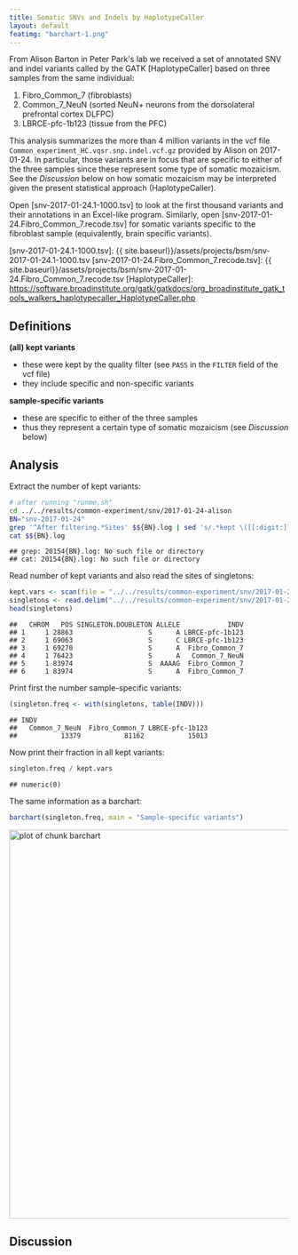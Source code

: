 ```yaml
---
title: Somatic SNVs and Indels by HaplotypeCaller
layout: default
featimg: "barchart-1.png"
---
```


From Alison Barton in Peter Park's lab we received a set of annotated SNV and indel variants called by the GATK [HaplotypeCaller] based on three samples from the same individual:

1. Fibro_Common_7 (fibroblasts)
1. Common_7_NeuN (sorted NeuN+ neurons from the dorsolateral prefrontal cortex DLFPC)
1. LBRCE-pfc-1b123 (tissue from the PFC)

This analysis summarizes the more than 4 million variants in the vcf file `Common_experiment_HC.vqsr.snp.indel.vcf.gz` provided by Alison on 2017-01-24.  In particular, those variants are in focus that are specific to either of the three samples since these represent some type of somatic mozaicism.  See the *Discussion* below on how somatic mozaicism may be interpreted given the present statistical approach (HaplotypeCaller).

Open [snv-2017-01-24.1-1000.tsv] to look at the first thousand variants and their annotations in an Excel-like program.  Similarly, open [snv-2017-01-24.Fibro_Common_7.recode.tsv] for somatic variants specific to the fibroblast sample (equivalently, brain specific variants).


[snv-2017-01-24.1-1000.tsv]: {{ site.baseurl}}/assets/projects/bsm/snv-2017-01-24.1-1000.tsv
[snv-2017-01-24.Fibro_Common_7.recode.tsv]: {{ site.baseurl}}/assets/projects/bsm/snv-2017-01-24.Fibro_Common_7.recode.tsv
[HaplotypeCaller]: https://software.broadinstitute.org/gatk/gatkdocs/org_broadinstitute_gatk_tools_walkers_haplotypecaller_HaplotypeCaller.php


## Definitions

**(all) kept variants**
* these were kept by the quality filter (see `PASS` in the `FILTER` field of the vcf file)
* they include specific and non-specific variants

**sample-specific variants**
* these are specific to either of the three samples
* thus they represent a certain type of somatic mozaicism (see *Discussion* below)

## Analysis

Extract the number of kept variants:


```bash
# after running "runme.sh"
cd ../../results/common-experiment/snv/2017-01-24-alison
BN="snv-2017-01-24"
grep '^After filtering.*Sites' $${BN}.log | sed 's/.*kept \([[:digit:]]\+\) out of.*/\1/' > kept.vars
cat $${BN}.log
```

```
## grep: 20154{BN}.log: No such file or directory
## cat: 20154{BN}.log: No such file or directory
```

Read number of kept variants and also read the sites of singletons:


```r
kept.vars <- scan(file = "../../results/common-experiment/snv/2017-01-24-alison/kept.vars")
singletons <- read.delim("../../results/common-experiment/snv/2017-01-24-alison/snv-2017-01-24.singletons")
head(singletons)
```

```
##   CHROM   POS SINGLETON.DOUBLETON ALLELE            INDV
## 1     1 28863                   S      A LBRCE-pfc-1b123
## 2     1 69063                   S      C LBRCE-pfc-1b123
## 3     1 69270                   S      A  Fibro_Common_7
## 4     1 76423                   S      A   Common_7_NeuN
## 5     1 83974                   S  AAAAG  Fibro_Common_7
## 6     1 83974                   S      A  Fibro_Common_7
```

Print first the number sample-specific variants:


```r
(singleton.freq <- with(singletons, table(INDV)))
```

```
## INDV
##   Common_7_NeuN  Fibro_Common_7 LBRCE-pfc-1b123 
##           13379           81162           15013
```

Now print their fraction in all  kept variants:


```r
singleton.freq / kept.vars
```

```
## numeric(0)
```

The same information as a barchart:


```r
barchart(singleton.freq, main = "Sample-specific variants")
```

<img src="{{ site.baseurl }}/projects/bsm/R/2017-01-30-common-experiment-snv/figure/barchart-1.png" title="plot of chunk barchart" alt="plot of chunk barchart" width="700px" />

## Discussion
<!-- MathJax scripts -->
<script type="text/javascript" src="https://cdn.mathjax.org/mathjax/latest/MathJax.js?config=TeX-AMS-MML_HTMLorMML"></script>
